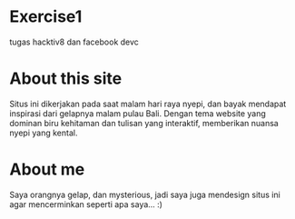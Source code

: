 # Exercise1
  tugas hacktiv8 dan facebook devc
  
# About this site
  Situs ini dikerjakan pada saat malam hari raya nyepi, dan bayak mendapat inspirasi dari gelapnya malam pulau Bali.
  Dengan tema website yang dominan biru kehitaman dan tulisan yang interaktif, memberikan nuansa nyepi yang kental.
  
# About me
  Saya orangnya gelap, dan mysterious, jadi saya juga mendesign situs ini agar mencerminkan seperti apa saya... :)
